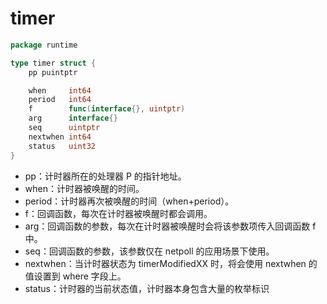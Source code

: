 # timer

```go
package runtime

type timer struct {
	pp puintptr

	when     int64
	period   int64
	f        func(interface{}, uintptr)
	arg      interface{}
	seq      uintptr
	nextwhen int64
	status   uint32
}
```

- pp：计时器所在的处理器 P 的指针地址。
- when：计时器被唤醒的时间。
- period：计时器再次被唤醒的时间（when+period）。
- f：回调函数，每次在计时器被唤醒时都会调用。
- arg：回调函数的参数，每次在计时器被唤醒时会将该参数项传入回调函数 f 中。
- seq：回调函数的参数，该参数仅在 netpoll 的应用场景下使用。
- nextwhen：当计时器状态为 timerModifiedXX 时，将会使用 nextwhen 的值设置到 where 字段上。
- status：计时器的当前状态值，计时器本身包含大量的枚举标识